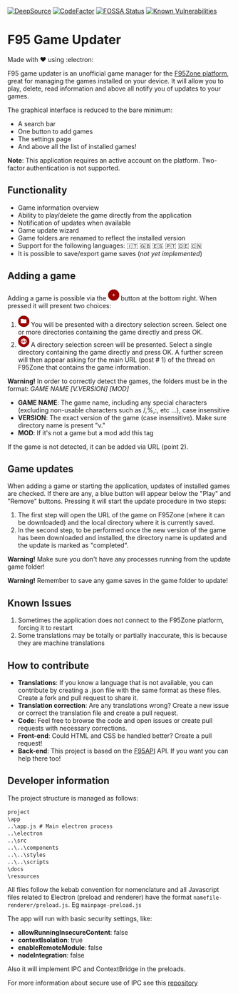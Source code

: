 [![DeepSource](https://deepsource.io/gh/MillenniumEarl/F95GameUpdater.svg/?label=active+issues&show_trend=true)](https://deepsource.io/gh/MillenniumEarl/F95GameUpdater/?ref=repository-badge)
[![CodeFactor](https://www.codefactor.io/repository/github/millenniumearl/f95gameupdater/badge)](https://www.codefactor.io/repository/github/millenniumearl/f95gameupdater)
[![FOSSA Status](https://app.fossa.com/api/projects/git%2Bgithub.com%2FMillenniumEarl%2FF95GameUpdater.svg?type=shield)](https://app.fossa.com/projects/git%2Bgithub.com%2FMillenniumEarl%2FF95GameUpdater?ref=badge_shield)
[![Known Vulnerabilities](https://snyk.io/test/github/MillenniumEarl/F95GameUpdater/badge.svg)](https://snyk.io/test/github/MillenniumEarl/F95GameUpdater)

# F95 Game Updater
Made with :heart: using :electron:

F95 game updater is an unofficial game manager for the [F95Zone platform](https://f95zone.to/), great for managing the games installed on your device. It will allow you to play, delete, read information and above all notify you of updates to your games.

The graphical interface is reduced to the bare minimum:
+ A search bar
+ One button to add games
+ The settings page
+ And above all the list of installed games!

**Note**: This application requires an active account on the platform. Two-factor authentication is not supported.

## Functionality
+ Game information overview
+ Ability to play/delete the game directly from the application
+ Notification of updates when available
+ Game update wizard
+ Game folders are renamed to reflect the installed version
+ Support for the following languages: :it: :uk: :es: :portugal: :de: :cn:
+ It is possible to save/export game saves (*not yet implemented*)

## Adding a game
Adding a game is possible via the ![add_game](/resources/images/github/plus-button.png) button at the bottom right. When pressed it will present two choices:
1. ![add_from_folder](/resources/images/github/add-game-from-folder.png)  You will be presented with a directory selection screen. Select one or more directories containing the game directly and press OK.
2. ![add_from_url](/resources/images/github/add-game-from-url.png)  A directory selection screen will be presented. Select a single directory containing the game directly and press OK. A further screen will then appear asking for the main URL (post # 1) of the thread on F95Zone that contains the game information.

**Warning!** In order to correctly detect the games, the folders must be in the format: *GAME NAME [V.VERSION] [MOD]*
+ **GAME NAME**: The game name, including any special characters (excluding non-usable characters such as /,%,:, etc ...), case insensitive
+ **VERSION**: The exact version of the game (case insensitive). Make sure directory name is present "v."
+ **MOD**: If it's not a game but a mod add this tag

If the game is not detected, it can be added via URL (point 2).

## Game updates
When adding a game or starting the application, updates of installed games are checked. If there are any, a blue button will appear below the "Play" and "Remove" buttons. Pressing it will start the update procedure in two steps:
1. The first step will open the URL of the game on F95Zone (where it can be downloaded) and the local directory where it is currently saved.
2. In the second step, to be performed once the new version of the game has been downloaded and installed, the directory name is updated and the update is marked as "completed".

**Warning!** Make sure you don't have any processes running from the update game folder!

**Warning!** Remember to save any game saves in the game folder to update!

## Known Issues
1. Sometimes the application does not connect to the F95Zone platform, forcing it to restart
2. Some translations may be totally or partially inaccurate, this is because they are machine translations

## How to contribute
+ **Translations**: If you know a language that is not available, you can contribute by creating a .json file with the same format as these files. Create a fork and pull request to share it.
+ **Translation correction**: Are any translations wrong? Create a new issue or correct the translation file and create a pull request.
+ **Code**: Feel free to browse the code and open issues or create pull requests with necessary corrections.
+ **Front-end**: Could HTML and CSS be handled better? Create a pull request!
+ **Back-end**: This project is based on the [F95API](https://github.com/MillenniumEarl/F95API) API. If you want you can help there too!

## Developer information
The project structure is managed as follows:

```
project
\app
..\app.js # Main electron process
..\electron
..\src
..\..\components
..\..\styles
..\..\scripts
\docs
\resources
```

All files follow the kebab convention for nomenclature and all Javascript files related to Electron (preload and renderer) have the format `namefile-renderer/preload.js`.
Eg `mainpage-preload.js`

The app will run with basic security settings, like:

- **allowRunningInsecureContent**: false
- **contextIsolation**: true
- **enableRemoteModule**: false
- **nodeIntegration**: false

Also it will implement IPC and ContextBridge in the preloads.

For more information about secure use of IPC see this [repository](https://github.com/reZach/secure-electron-template/blob/master/docs/newtoelectron.md)
